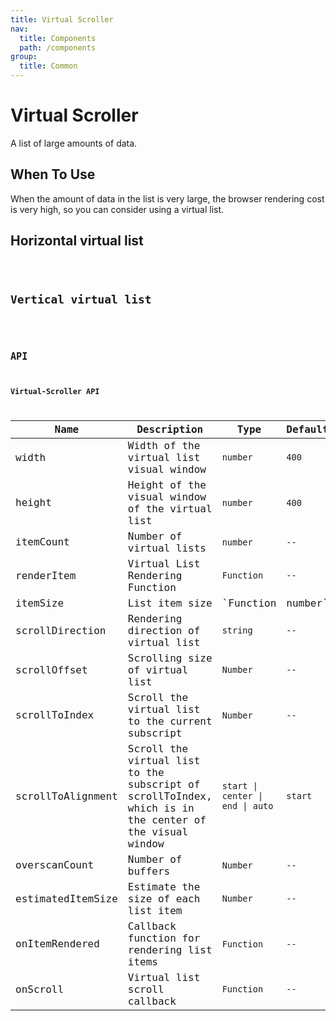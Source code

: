 ```yaml
---
title: Virtual Scroller
nav:
  title: Components
  path: /components
group:
  title: Common
---
```


# Virtual Scroller

A list of large amounts of data.

## When To Use

When the amount of data in the list is very large, the browser rendering cost is very high, so you can consider using a virtual list.

## Horizontal virtual list

<code src="./demo/horizontal.tsx"/>

## Vertical virtual list

<code src="./demo/vertical.tsx" />

## API

### Virtual-Scroller API

| Name        | Description      |Type | Default   |
| ----------- | ---------------- | ------------------------------------------ | --------- |
| width| Width of the virtual list visual window | `number`         | `400` |
| height | Height of the visual window of the virtual list | `number`         | `400` |
| itemCount| Number of virtual lists | `number` | `--` |
| renderItem | Virtual List Rendering Function | `Function`         | `--` |
| itemSize       | List item size | `Function|number`         | `--` |
| scrollDirection| Rendering direction of virtual list | `string`         | `--` |
| scrollOffset  | Scrolling size of virtual list | `Number`         | `--` |
| scrollToIndex | Scroll the virtual list to the current subscript | `Number`         | `--` |
| scrollToAlignment       | Scroll the virtual list to the subscript of scrollToIndex, which is in the center of the visual window | `start \| center \| end \| auto`         | `start` |
| overscanCount       | Number of buffers | `Number`         | `--` |
| estimatedItemSize       | Estimate the size of each list item | `Number`         | `--` |
| onItemRendered       | Callback function for rendering list items | `Function`         | `--` |
| onScroll       | Virtual list scroll callback | `Function`         | `--` |




